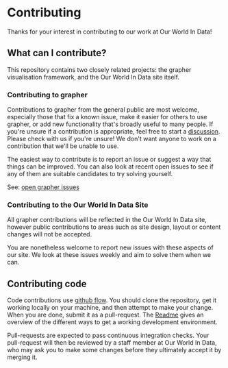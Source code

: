 # Contributing

Thanks for your interest in contributing to our work at Our World In Data!

## What can I contribute?

This repository contains two closely related projects: the grapher visualisation
framework, and the Our World In Data site itself.

### Contributing to grapher

Contributions to grapher from the general public are most welcome, especially those
that fix a known issue, make it easier for others to use grapher, or add new
functionality that's broadly useful to many people. If you're unsure if a contribution
is appropriate, feel free to start a
[discussion](https://github.com/owid/owid-grapher/discussions). Please check with us
if you're unsure! We don't want anyone to work on a contribution that we'll be unable to
use.

The easiest way to contribute is to report an issue or suggest a way that things can
be improved. You can also look at recent open issues to see if any of them are
suitable candidates to try solving yourself.

See: [open grapher issues](https://github.com/owid/owid-grapher/issues?q=is%3Aopen+is%3Aissue+label%3Aviz+-label%3A%22needs+triage%22+-label%3A%22needs+design%22+-label%3A%22needs+discussion%22)

### Contributing to the Our World In Data Site

All grapher contributions will be reflected in the Our World In Data site, however
public contributions to areas such as site design, layout or content changes will
not be accepted.

You are nonetheless welcome to report new issues with these aspects of our site.
We look at these issues weekly and aim to solve them when we can.

## Contributing code

Code contributions use [github flow](https://docs.github.com/en/get-started/quickstart/github-flow).
You should clone the repository, get it working locally on your machine, and then attempt to make
your change. When you are done, submit it as a pull-request. The [Readme](README.md#initial-development-setup) gives an overview of the different ways to get a working development environment.

Pull-requests are expected to pass continuous integration checks. Your pull-request will then be
reviewed by a staff member at Our World In Data, who may ask you to make some changes before they
ultimately accept it by merging it.
